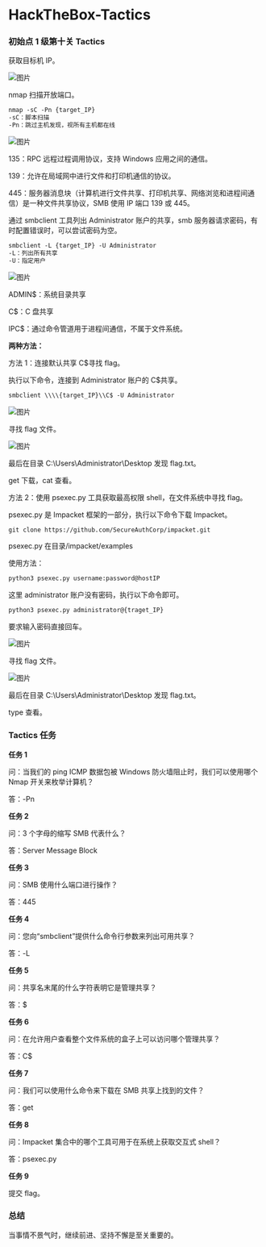 

# HackTheBox-Tactics

### 初始点 1 级第十关 Tactics

获取目标机 IP。

![图片](assets/1709195546-481a152d7f89cf35de294f493507ee33.png)

nmap 扫描开放端口。

```bash
nmap -sC -Pn {target_IP}
-sC：脚本扫描
-Pn：跳过主机发现，视所有主机都在线
```

![图片](assets/1709195546-2eb03fa6442e914f4fd1c41ad19179c1.png)

135：RPC 远程过程调用协议，支持 Windows 应用之间的通信。

139：允许在局域网中进行文件和打印机通信的协议。

445：服务器消息块（计算机进行文件共享、打印机共享、网络浏览和进程间通信）是一种文件共享协议，SMB 使⽤ IP 端⼝ 139 或 445。

通过 smbclient 工具列出 Administrator 账户的共享，smb 服务器请求密码，有时配置错误时，可以尝试密码为空。

```bash
smbclient -L {target_IP} -U Administrator
-L：列出所有共享
-U：指定用户
```

![图片](assets/1709195546-d136890f4af06f4f5be3490a9bb3cf72.png)

ADMIN$：系统目录共享

C$：C 盘共享

IPC$：通过命令管道用于进程间通信，不属于文件系统。

**两种方法：**

方法 1：连接默认共享 C$寻找 flag。

执行以下命令，连接到 Administrator 账户的 C$共享。

```bash
smbclient \\\\{target_IP}\\C$ -U Administrator
```

![图片](assets/1709195546-bb557a66a05470b24ce4cb1b7fda7028.png)

寻找 flag 文件。

![图片](assets/1709195546-9cb2b6076ae2f84cd000c153b8197e83.png)

最后在目录 C:\\Users\\Administrator\\Desktop 发现 flag.txt。

get 下载，cat 查看。

方法 2：使用 psexec.py 工具获取最高权限 shell，在文件系统中寻找 flag。

psexec.py 是 Impacket 框架的⼀部分，执行以下命令下载 Impacket。

```bash
git clone https://github.com/SecureAuthCorp/impacket.git
```

psexec.py 在目录/impacket/examples

使用方法：

```bash
python3 psexec.py username:password@hostIP
```

这里 administrator 账户没有密码，执行以下命令即可。

```bash
python3 psexec.py administrator@{traget_IP}
```

要求输入密码直接回车。

![图片](assets/1709195546-b9e57ff6fef5b3dacec6c536671fc888.png)

寻找 flag 文件。

![图片](assets/1709195546-1babb94b41ff05e7b8839d150d71b4cd.png)

最后在目录 C:\\Users\\Administrator\\Desktop 发现 flag.txt。

type 查看。

### Tactics 任务

**任务 1**

问：当我们的 ping ICMP 数据包被 Windows 防火墙阻止时，我们可以使用哪个 Nmap 开关来枚举计算机？

答：-Pn

**任务 2**

问：3 个字母的缩写 SMB 代表什么？

答：Server Message Block

**任务 3**

问：SMB 使用什么端口进行操作？

答：445

**任务 4**

问：您向“smbclient”提供什么命令行参数来列出可用共享？

答：-L

**任务 5**

问：共享名末尾的什么字符表明它是管理共享？

答：$

**任务 6**

问：在允许用户查看整个文件系统的盒子上可以访问哪个管理共享？

答：C$

**任务 7**

问：我们可以使用什么命令来下载在 SMB 共享上找到的文件？

答：get

**任务 8**

问：Impacket 集合中的哪个工具可用于在系统上获取交互式 shell？

答：psexec.py

**任务 9**

提交 flag。

### 总结

当事情不景气时，继续前进、坚持不懈是至关重要的。
